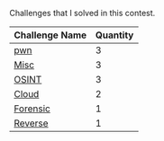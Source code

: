 Challenges that I solved in this contest.

| Challenge Name | Quantity | 
|--------------|-------|
| [pwn](https://github.com/kiizavu/Writeup-CTF/blob/master/DUCTF2021/pwn/README.md) | 3 |
| [Misc](https://github.com/kiizavu/Writeup-CTF/blob/master/DUCTF2021/Misc/README.md) | 3 |
| [OSINT](https://github.com/kiizavu/Writeup-CTF/blob/master/DUCTF2021/OSINT/README.md) | 3 | 
| [Cloud](https://github.com/kiizavu/Writeup-CTF/blob/master/DUCTF2021/Cloud/README.md) | 2 | 
| [Forensic](https://github.com/kiizavu/Writeup-CTF/blob/master/DUCTF2021/Forensic/README.md) | 1 |
| [Reverse](https://github.com/kiizavu/Writeup-CTF/blob/master/DUCTF2021/Reverse/README.md) | 1 |
